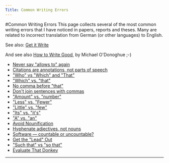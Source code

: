 ```yaml
---
Title: Common Writing Errors
---
```

#Common Writing Errors
This page collects several of the most common writing errors that I have noticed in papers, reports and theses. Many are related to incorrect translation from German (or other languages) to English.

See also: [Get it Write](http://www.getitwriteonline.com/archive/tips.htm)

And see also [How to Write Good](http://www.workableweb.com/_pages/tips_how_to_write_good.htm), by Michael O'Donoghue ;-)

- [Never say "allows to" again](%base_url%/wiki/howtos/commonwritingerrors/neverSayAllowsToAgain)
- [Citations are annotations, not parts of speech](%base_url%/wiki/howtos/commonwritingerrors/citationsAreAnnotations)
- ["Who" vs "Which" and "That"](%base_url%/wiki/howtos/commonwritingerrors/whoVsWhichAndThat)
- ["Which" vs. "that"](%base_url%/wiki/howtos/commonwritingerrors/whichVsThat)
- [No comma before "that"](%base_url%/wiki/howtos/commonwritingerrors/noCommaBeforeThat)
- [Don't join sentences with commas](%base_url%/wiki/howtos/commonwritingerrors/dontJoinSentencesWithCommas)
- ["Amount" vs. "number"](%base_url%/wiki/howtos/commonwritingerrors/amountVsNumber)
- ["Less" vs. "Fewer"](%base_url%/wiki/howtos/commonwritingerrors/lessVsFewer)
- ["Little" vs. "few"](%base_url%/wiki/howtos/commonwritingerrors/littleVsFew)
- ["Its" vs. "it's"](%base_url%/wiki/howtos/commonwritingerrors/itsVsIts)
- ["A" vs. "an"](%base_url%/wiki/howtos/commonwritingerrors/aVsAn)
- [Avoid Nounification](%base_url%/wiki/howtos/commonwritingerrors/avoidNounification)
- [Hyphenate adjectives, not nouns](%base_url%/wiki/howtos/commonwritingerrors/Runtime)
- [Software &mdash; countable or uncountable?](%base_url%/wiki/howtos/commonwritingerrors/Software)
- [Get the "Lead" Out](%base_url%/wiki/howtos/commonwritingerrors/GetTheLeadOut)
- ["Such that" vs "so that"](%base_url%/wiki/howtos/commonwritingerrors/SuchThatVsSoThat)
- [Evaluate That Donkey](%base_url%/wiki/howtos/commonwritingerrors/EvaluateThatDonkey)

---
